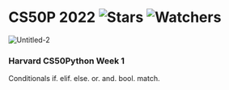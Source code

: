 # CS50P 2022 ![Stars](https://img.shields.io/github/stars/straightroadtosuccess/HarvardCS50P?color=brightgreen) ![Watchers](https://img.shields.io/github/watchers/straightroadtosuccess/HarvardCS50P?label=Watchers)
![Untitled-2](https://user-images.githubusercontent.com/75189508/194149777-f63aa3eb-0455-4982-8b18-199bc6e6c156.png)

### Harvard CS50Python Week 1

Conditionals
if. elif. else. or. and. bool. match.
